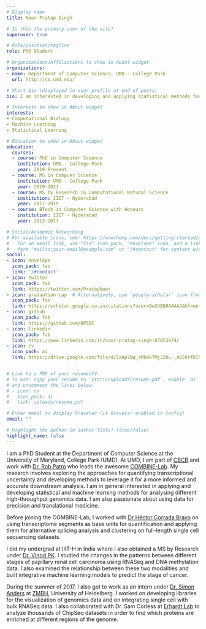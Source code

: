 ```yaml
---
# Display name
title: Noor Pratap Singh

# Is this the primary user of the site?
superuser: true

# Role/position/tagline
role: PhD Student

# Organizations/Affiliations to show in About widget
organizations:
- name: Department of Computer Science, UMD - College Park
  url: http://cs.umd.edu/

# Short bio (displayed in user profile at end of posts)
bio: I am interested in developing and applying statistical methods for analysis of high-throughput genomics data.

# Interests to show in About widget
interests:
- Computational Biology
- Machine Learning
- Statistical Learning

# Education to show in About widget
education:
  courses:
  - course: PhD in Computer Science
    institution: UMD - College Park
    year: 2019-Present
  - course: MS in Compuer Science
    institution: UMD - College Park
    year: 2019-2021
  - course: MS by Research in Computational Natural Science
    institution: IIIT - Hyderabad
    year: 2017-2019
  - course: BTech in Computer Science with Honours
    institution: IIIT - Hyderabad
    year: 2013-2017

# Social/Academic Networking
# For available icons, see: https://wowchemy.com/docs/getting-started/page-builder/#icons
#   For an email link, use "fas" icon pack, "envelope" icon, and a link in the
#   form "mailto:your-email@example.com" or "/#contact" for contact widget.
social:
- icon: envelope
  icon_pack: fas
  link: '/#contact'
- icon: twitter
  icon_pack: fab
  link: https://twitter.com/PratapNoor
- icon: graduation-cap  # Alternatively, use `google-scholar` icon from `ai` icon pack
  icon_pack: fas
  link: https://scholar.google.co.in/citations?user=9eXUB00AAAAJ&hl=en
- icon: github
  icon_pack: fab
  link: https://github.com/NPSDC
- icon: linkedin
  icon_pack: fab
  link: https://www.linkedin.com/in/noor-pratap-singh-07653b74/
- icon: cv
  icon_pack: ai
  link: https://drive.google.com/file/d/1aAp7bW_zMkok7MjJ2bL-_A659rfRI550/view?usp=sharing


# Link to a PDF of your resume/CV.
# To use: copy your resume to `static/uploads/resume.pdf`, enable `ai` icons in `params.toml`, 
# and uncomment the lines below.
# - icon: cv
#   icon_pack: ai
#   link: uploads/resume.pdf

# Enter email to display Gravatar (if Gravatar enabled in Config)
email: ""

# Highlight the author in author lists? (true/false)
highlight_name: false
---
```


I am a PhD Student at the Department of Computer Science at the University of Maryland, College Park (UMD). At UMD, I am part of [CBCB](https://www.cbcb.umd.edu/) and work with [Dr. Rob Patro](http://www.robpatro.com/redesign/) who leads the awesome [COMBINE-Lab](https://combine-lab.github.io/). My research involves exploring the approaches for quantifying transcriptional uncertainty and developing methods to leverage it for a more informed and accurate downstream analysis. I am in general interested in applying and developing statistical and machine learning methods for analysing different high-throughput genomics data. I am also passionate about using data for precision and translational medicine.

Before joining the COMBINE-Lab, I worked with [Dr Héctor Corrada Bravo](https://www.hcbravo.org/) on using transcriptome segments as base units for quantification and applying them for alternative splicing analysis and clustering on full-length single cell sequencing datasets.

I did my undergrad at IIIT-H in India where I also obtained a MS by Research under [Dr. Vinod PK](https://faculty.iiit.ac.in/~vinod.pk/team.html). I studied the changes in the patterns between different stages of papillary renal cell carcinoma using RNASeq and DNA methylation data. I also examined the relationship between these two modalities and built integrative machine learning models to predict the stage of cancer.

During the summer of 2017, I also got to work as an intern under [Dr. Simon Anders](https://www.zmbh.uni-heidelberg.de/Anders/default.shtml) at [ZMBH](https://www.zmbh.uni-heidelberg.de), University of Heidelberg. I worked on developing libraries for the visualization of genomics data and on integrating single cell with bulk RNASeq data. I also collaborated with Dr. Sam Corless at [Erhardt Lab](https://www.zmbh.uni-heidelberg.de/Erhardt/) to analyze thousands of ChipSeq datasets in order to find which proteins are enriched at different regions of the genome.
